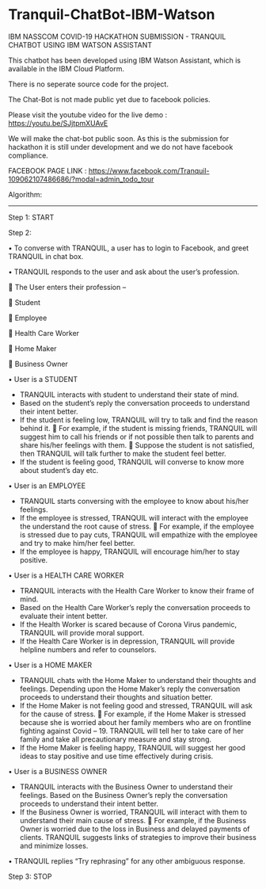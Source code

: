 # Tranquil-ChatBot-IBM-Watson
IBM NASSCOM COVID-19 HACKATHON SUBMISSION - TRANQUIL CHATBOT USING IBM WATSON ASSISTANT

This chatbot has been developed using IBM Watson Assistant, which is available in the IBM Cloud Platform.

There is no seperate source code for the project.

The Chat-Bot is not made public yet due to facebook policies.

Please visit the youtube video for the live demo : https://youtu.be/SJjtpmXUAvE

We will make the chat-bot public soon. As this is the submission for hackathon it is still under development and we do not have facebook compliance.


FACEBOOK PAGE LINK : https://www.facebook.com/Tranquil-109062107486686/?modal=admin_todo_tour


Algorithm:
__________

Step 1: START

Step 2:

•	To converse with TRANQUIL, a user has to login to Facebook, and greet TRANQUIL in chat box.

•	TRANQUIL responds to the user and ask about the user’s profession.

	The User enters their profession –

	Student

	Employee

	Health Care Worker

	Home Maker

	Business Owner

•	User is a STUDENT
-	TRANQUIL interacts with student to understand their state of mind.
-	Based on the student’s reply the conversation proceeds to understand their intent better.
-	If the student is feeling low, TRANQUIL will try to talk and find the reason behind it.
	For example, if the student is missing friends, TRANQUIL will suggest him to call his friends or if not possible then talk to parents and share his/her feelings with them.
	Suppose the student is not satisfied, then TRANQUIL will talk further to make the student feel better.
-	If the student is feeling good, TRANQUIL will converse to know more about student’s day etc.   

•	User is an EMPLOYEE
-	TRANQUIL starts conversing with the employee to know about his/her feelings.
-	If the employee is stressed, TRANQUIL will interact with the employee the understand the root cause of stress.
	For example, if the employee is stressed due to pay cuts, TRANQUIL will empathize with the employee and try to make him/her feel better.
-	If the employee is happy, TRANQUIL will encourage him/her to stay positive.   

•	User is a HEALTH CARE WORKER
-	TRANQUIL interacts with the Health Care Worker to know their frame of mind.
-	Based on the Health Care Worker’s reply the conversation proceeds to evaluate their intent better.
-	If the Health Worker is scared because of Corona Virus pandemic, TRANQUIL will provide moral support.
-	If the Health Care Worker is in depression, TRANQUIL will provide helpline numbers and refer to counselors.

•	User is a HOME MAKER
-	TRANQUIL chats with the Home Maker to understand their thoughts and feelings. Depending upon the Home Maker’s reply the conversation proceeds to understand their thoughts and situation better.
-	If the Home Maker is not feeling good and stressed, TRANQUIL will ask for the cause of stress.
	For example, if the Home Maker is stressed because she is worried about her family members who are on frontline fighting against Covid – 19. TRANQUIL will tell her to take care of her family and take all precautionary measure and stay strong. 
-	If the Home Maker is feeling happy, TRANQUIL will suggest her good ideas to stay positive and use time effectively during crisis.

•	User is a BUSINESS OWNER
-	TRANQUIL interacts with the Business Owner to understand their feelings. Based on the Business Owner’s reply the conversation proceeds to understand their intent better.
-	If the Business Owner is worried, TRANQUIL will interact with them to understand their main cause of stress.
	For example, if the Business Owner is worried due to the loss in Business and delayed payments of clients. TRANQUIL suggests links of strategies to improve their business and minimize losses. 

•	TRANQUIL replies “Try rephrasing” for any other ambiguous response.  

Step 3: STOP


